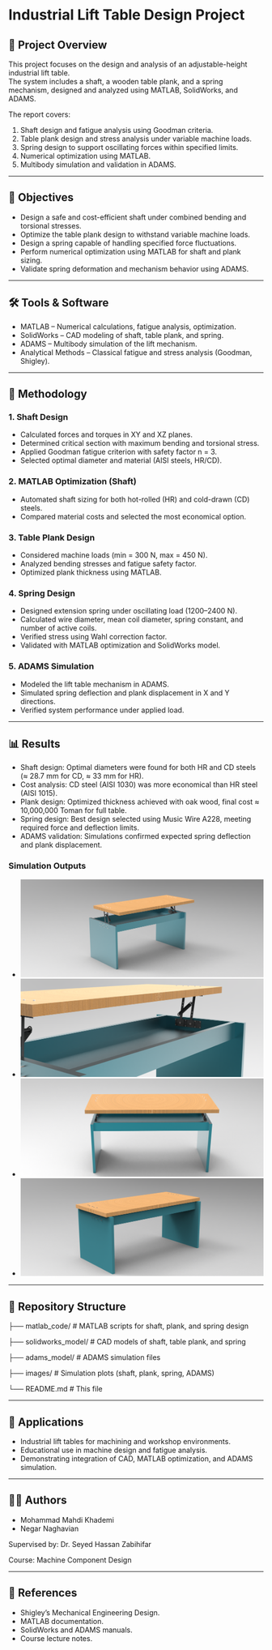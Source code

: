 # Industrial Lift Table Design Project  

## 📌 Project Overview  
This project focuses on the design and analysis of an adjustable-height industrial lift table.  
The system includes a shaft, a wooden table plank, and a spring mechanism, designed and analyzed using MATLAB, SolidWorks, and ADAMS.  

The report covers:  
1. Shaft design and fatigue analysis using Goodman criteria.  
2. Table plank design and stress analysis under variable machine loads.  
3. Spring design to support oscillating forces within specified limits.  
4. Numerical optimization using MATLAB.  
5. Multibody simulation and validation in ADAMS.  

---

## 🎯 Objectives  
- Design a safe and cost-efficient shaft under combined bending and torsional stresses.  
- Optimize the table plank design to withstand variable machine loads.  
- Design a spring capable of handling specified force fluctuations.  
- Perform numerical optimization using MATLAB for shaft and plank sizing.  
- Validate spring deformation and mechanism behavior using ADAMS.  

---

## 🛠 Tools & Software  
- MATLAB – Numerical calculations, fatigue analysis, optimization.  
- SolidWorks – CAD modeling of shaft, table plank, and spring.  
- ADAMS – Multibody simulation of the lift mechanism.  
- Analytical Methods – Classical fatigue and stress analysis (Goodman, Shigley).  

---

## 📐 Methodology  

### 1. Shaft Design  
- Calculated forces and torques in XY and XZ planes.  
- Determined critical section with maximum bending and torsional stress.  
- Applied Goodman fatigue criterion with safety factor n = 3.  
- Selected optimal diameter and material (AISI steels, HR/CD).  

### 2. MATLAB Optimization (Shaft)  
- Automated shaft sizing for both hot-rolled (HR) and cold-drawn (CD) steels.  
- Compared material costs and selected the most economical option.  

### 3. Table Plank Design  
- Considered machine loads (min = 300 N, max = 450 N).  
- Analyzed bending stresses and fatigue safety factor.  
- Optimized plank thickness using MATLAB.  

### 4. Spring Design  
- Designed extension spring under oscillating load (1200–2400 N).  
- Calculated wire diameter, mean coil diameter, spring constant, and number of active coils.  
- Verified stress using Wahl correction factor.  
- Validated with MATLAB optimization and SolidWorks model.  

### 5. ADAMS Simulation  
- Modeled the lift table mechanism in ADAMS.  
- Simulated spring deflection and plank displacement in X and Y directions.  
- Verified system performance under applied load.  

---

## 📊 Results  
- Shaft design: Optimal diameters were found for both HR and CD steels (≈ 28.7 mm for CD, ≈ 33 mm for HR).  
- Cost analysis: CD steel (AISI 1030) was more economical than HR steel (AISI 1015).  
- Plank design: Optimized thickness achieved with oak wood, final cost ≈ 10,000,000 Toman for full table.  
- Spring design: Best design selected using Music Wire A228, meeting required force and deflection limits.  
- ADAMS validation: Simulations confirmed expected spring deflection and plank displacement.  

### Simulation Outputs  
- ![rendered1](images/1.png)  
- ![rendered2](images/2.png)  
- ![rendered3](images/3.png)  
- ![rendered4](images/4.png)  

---

## 📂 Repository Structure

├── matlab_code/ # MATLAB scripts for shaft, plank, and spring design

├── solidworks_model/ # CAD models of shaft, table plank, and spring

├── adams_model/ # ADAMS simulation files

├── images/ # Simulation plots (shaft, plank, spring, ADAMS)

└── README.md # This file


---

## 🔬 Applications  
- Industrial lift tables for machining and workshop environments.  
- Educational use in machine design and fatigue analysis.  
- Demonstrating integration of CAD, MATLAB optimization, and ADAMS simulation.  

---

## 👨‍🎓 Authors   
- Mohammad Mahdi Khademi
- Negar Naghavian

Supervised by: Dr. Seyed Hassan Zabihifar  
 
Course: Machine Component Design 

---

## 📖 References  
- Shigley’s Mechanical Engineering Design.  
- MATLAB documentation.  
- SolidWorks and ADAMS manuals.  
- Course lecture notes.
